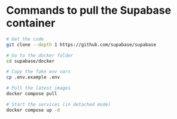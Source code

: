 # Commands to pull the Supabase container

```bash
# Get the code
git clone --depth 1 https://github.com/supabase/supabase

# Go to the docker folder
cd supabase/docker

# Copy the fake env vars
cp .env.example .env

# Pull the latest images
docker compose pull

# Start the services (in detached mode)
docker compose up -d
```
